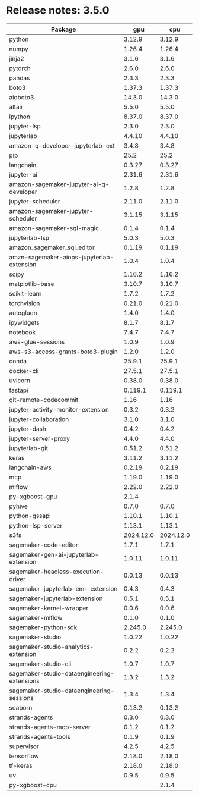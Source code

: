 # Release notes: 3.5.0

Package | gpu| cpu
---|---|---
python|3.12.9|3.12.9
numpy|1.26.4|1.26.4
jinja2|3.1.6|3.1.6
pytorch|2.6.0|2.6.0
pandas|2.3.3|2.3.3
boto3|1.37.3|1.37.3
aioboto3|14.3.0|14.3.0
altair|5.5.0|5.5.0
ipython|8.37.0|8.37.0
jupyter-lsp|2.3.0|2.3.0
jupyterlab|4.4.10|4.4.10
amazon-q-developer-jupyterlab-ext|3.4.8|3.4.8
pip|25.2|25.2
langchain|0.3.27|0.3.27
jupyter-ai|2.31.6|2.31.6
amazon-sagemaker-jupyter-ai-q-developer|1.2.8|1.2.8
jupyter-scheduler|2.11.0|2.11.0
amazon-sagemaker-jupyter-scheduler|3.1.15|3.1.15
amazon-sagemaker-sql-magic|0.1.4|0.1.4
jupyterlab-lsp|5.0.3|5.0.3
amazon_sagemaker_sql_editor|0.1.19|0.1.19
amzn-sagemaker-aiops-jupyterlab-extension|1.0.4|1.0.4
scipy|1.16.2|1.16.2
matplotlib-base|3.10.7|3.10.7
scikit-learn|1.7.2|1.7.2
torchvision|0.21.0|0.21.0
autogluon|1.4.0|1.4.0
ipywidgets|8.1.7|8.1.7
notebook|7.4.7|7.4.7
aws-glue-sessions|1.0.9|1.0.9
aws-s3-access-grants-boto3-plugin|1.2.0|1.2.0
conda|25.9.1|25.9.1
docker-cli|27.5.1|27.5.1
uvicorn|0.38.0|0.38.0
fastapi|0.119.1|0.119.1
git-remote-codecommit|1.16|1.16
jupyter-activity-monitor-extension|0.3.2|0.3.2
jupyter-collaboration|3.1.0|3.1.0
jupyter-dash|0.4.2|0.4.2
jupyter-server-proxy|4.4.0|4.4.0
jupyterlab-git|0.51.2|0.51.2
keras|3.11.2|3.11.2
langchain-aws|0.2.19|0.2.19
mcp|1.19.0|1.19.0
mlflow|2.22.0|2.22.0
py-xgboost-gpu|2.1.4| 
pyhive|0.7.0|0.7.0
python-gssapi|1.10.1|1.10.1
python-lsp-server|1.13.1|1.13.1
s3fs|2024.12.0|2024.12.0
sagemaker-code-editor|1.7.1|1.7.1
sagemaker-gen-ai-jupyterlab-extension|1.0.11|1.0.11
sagemaker-headless-execution-driver|0.0.13|0.0.13
sagemaker-jupyterlab-emr-extension|0.4.3|0.4.3
sagemaker-jupyterlab-extension|0.5.1|0.5.1
sagemaker-kernel-wrapper|0.0.6|0.0.6
sagemaker-mlflow|0.1.0|0.1.0
sagemaker-python-sdk|2.245.0|2.245.0
sagemaker-studio|1.0.22|1.0.22
sagemaker-studio-analytics-extension|0.2.2|0.2.2
sagemaker-studio-cli|1.0.7|1.0.7
sagemaker-studio-dataengineering-extensions|1.3.2|1.3.2
sagemaker-studio-dataengineering-sessions|1.3.4|1.3.4
seaborn|0.13.2|0.13.2
strands-agents|0.3.0|0.3.0
strands-agents-mcp-server|0.1.2|0.1.2
strands-agents-tools|0.1.9|0.1.9
supervisor|4.2.5|4.2.5
tensorflow|2.18.0|2.18.0
tf-keras|2.18.0|2.18.0
uv|0.9.5|0.9.5
py-xgboost-cpu| |2.1.4
